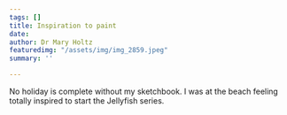 ```yaml
---
tags: []
title: Inspiration to paint
date: 
author: Dr Mary Holtz
featuredimg: "/assets/img/img_2859.jpeg"
summary: ''

---
```

No holiday is complete without my sketchbook. I was at the beach feeling totally inspired to start the Jellyfish series. 